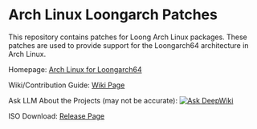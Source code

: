 # Arch Linux Loongarch Patches

This repository contains patches for Loong Arch Linux packages. These patches are used to provide support for the Loongarch64 architecture in Arch Linux.

Homepage: [Arch Linux for Loongarch64](https://loongarchlinux.lcpu.dev/)

Wiki/Contribution Guide: [Wiki Page](https://github.com/lcpu-club/loongarch-packages/wiki)

Ask LLM About the Projects (may not be accurate): [![Ask DeepWiki](https://deepwiki.com/badge.svg)](https://deepwiki.com/lcpu-club/loongarch-packages)

ISO Download: [Release Page](https://github.com/lcpu-club/loongarch-packages/releases)
